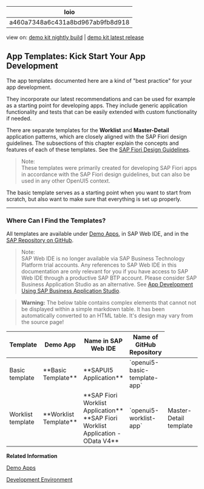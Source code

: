 <!-- loioa460a7348a6c431a8bd967ab9fb8d918 -->

| loio |
| -----|
| a460a7348a6c431a8bd967ab9fb8d918 |

<div id="loio">

view on: [demo kit nightly build](https://openui5nightly.hana.ondemand.com/#/topic/a460a7348a6c431a8bd967ab9fb8d918) | [demo kit latest release](https://openui5.hana.ondemand.com/#/topic/a460a7348a6c431a8bd967ab9fb8d918)</div>

## App Templates: Kick Start Your App Development

The app templates documented here are a kind of "best practice" for your app development.

They incorporate our latest recommendations and can be used for example as a starting point for developing apps. They include generic application functionality and tests that can be easily extended with custom functionality if needed.

There are separate templates for the **Worklist** and **Master-Detail** application patterns, which are closely aligned with the SAP Fiori design guidelines. The subsections of this chapter explain the concepts and features of each of these templates. See the  [SAP Fiori Design Guidelines](https://experience.sap.com/fiori-design-web/).

> Note:  
> These templates were primarily created for developing SAP Fiori apps in accordance with the SAP Fiori design guidelines, but can also be used in any other OpenUI5 context.

The basic template serves as a starting point when you want to start from scratch, but also want to make sure that everything is set up properly.

***

<a name="loioa460a7348a6c431a8bd967ab9fb8d918__section_prm_bjk_l1b"/>

### Where Can I Find the Templates?

All templates are available under [Demo Apps](https://openui5.hana.ondemand.com/#demoapps.html), in SAP Web IDE, and in the [SAP Repository on GitHub](https://github.com/SAP).

> Note:  
> SAP Web IDE is no longer available via SAP Business Technology Platform trial accounts. Any references to SAP Web IDE in this documentation are only relevant for you if you have access to SAP Web IDE through a productive SAP BTP account. Please consider SAP Business Application Studio as an alternative. See [App Development Using SAP Business Application Studio](App_Development_Using_SAP_Business_Application_Studio_6bbad66.md).

 > **Warning:** The below table contains complex elements that cannot not be displayed within a simple markdown table. It has been automatically converted to an HTML table. It's design may vary from the source page!

<table>
	<thead>
		<tr>
			<th>Template</th>
			<th>Demo App</th>
			<th>Name in SAP Web IDE </th>
			<th>Name of GitHub Repository</th>
		</tr>
	</thead>
	<tbody>
		<tr>
			<td>Basic template</td>
			<td> **Basic Template** </td>
			<td> **SAPUI5 Application** </td>
			<td> `openui5-basic-template-app` </td>
		</tr>
		<tr>
			<td>Worklist template</td>
			<td> **Worklist Template** </td>
			<td> **SAP Fiori Worklist Application**
 **SAP Fiori Worklist Application - OData V4**
			</td>
			<td> `openui5-worklist-app` </td>
			<td>Master-Detail template</td>
			<td> **Master-Detail Template** </td>
			<td> **SAP Fiori Master-Detail Application** </td>
			<td> `openui5-masterdetail-app` </td>
		</tr>
	</tbody>
</table>

**Related Information**  


[Demo Apps](Demo_Apps_a3ab54e.md)

[Development Environment](Development_Environment_7bb04e0.md)

